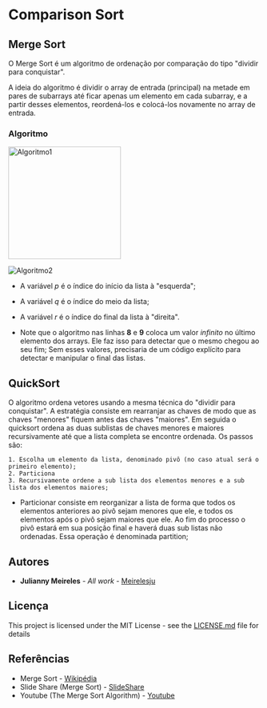 # Comparison Sort


## Merge Sort

O Merge Sort é um algoritmo de ordenação por comparação do tipo "dividir para conquistar".

A ideia do algoritmo é dividir o array de entrada (principal) na metade em pares de subarrays até ficar apenas um elemento em cada subarray,
e a partir desses elementos, reordená-los e colocá-los novamente no array de entrada.


### Algoritmo


<img width="225" alt="Algoritmo1" src="https://user-images.githubusercontent.com/32073212/65055474-a1adbf00-d945-11e9-8fd1-824d2fd538e4.png">


![Algoritmo2](https://user-images.githubusercontent.com/32073212/65055562-c99d2280-d945-11e9-869f-e6866240721c.png)



* A variável *p* é o índice do início da lista à "esquerda";
* A variável *q* é o índice do meio da lista;
* A variável *r* é o índice do final da lista à "direita".


* Note que o algoritmo nas linhas **8** e **9** coloca um valor *infinito* no último elemento dos arrays. Ele faz isso para detectar que o mesmo chegou ao seu fim; 
Sem esses valores, precisaria de um código explícito para detectar e manipular o final das listas.


## QuickSort

O algoritmo ordena vetores usando a mesma técnica do "dividir para conquistar". A estratégia consiste em rearranjar as chaves de modo que as chaves "menores" fiquem antes das chaves "maiores". Em seguida o quicksort ordena as duas sublistas de chaves menores e maiores recursivamente até que a lista completa se encontre ordenada. Os passos são:

```
1. Escolha um elemento da lista, denominado pivô (no caso atual será o primeiro elemento);
2. Particiona
3. Recursivamente ordene a sub lista dos elementos menores e a sub lista dos elementos maiores; 
```

* Particionar consiste em reorganizar a lista de forma que todos os elementos anteriores ao pivô sejam menores que ele, 
e todos os elementos após o pivô sejam maiores que ele. Ao fim do processo o pivô estará em sua posição final 
e haverá duas sub listas não ordenadas. Essa operação é denominada partition;


## Autores

* **Julianny Meireles** - *All work* - [Meirelesju](https://github.com/meirelesju)


## Licença

This project is licensed under the MIT License - see the [LICENSE.md](LICENSE.md) file for details

## Referências

* Merge Sort - [Wikipédia](https://pt.wikipedia.org/wiki/Merge_sort)
* Slide Share (Merge Sort) - [SlideShare](https://pt.slideshare.net/AbbasAli24/merge-sort-29574337)
* Youtube (The Merge Sort Algorithm) - [Youtube](https://www.youtube.com/watch?v=zkdwpdHLuII)
